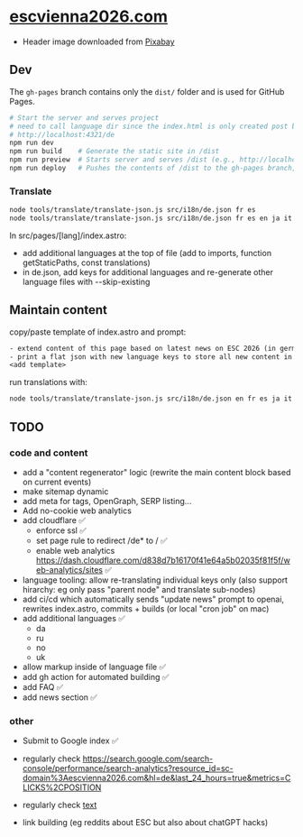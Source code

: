 # [escvienna2026.com](https://escvienna2026.com)

- Header image downloaded from [Pixabay](https://pixabay.com/photos/vienna-city-hall-building-7971742/)

## Dev

The `gh-pages` branch contains only the `dist/` folder and is used for GitHub Pages.

```bash
# Start the server and serves project
# need to call language dir since the index.html is only created post build
# http://localhost:4321/de
npm run dev      
npm run build    # Generate the static site in /dist
npm run preview  # Starts server and serves /dist (e.g., http://localhost:4321)
npm run deploy   # Pushes the contents of /dist to the gh-pages branch; obsolete since done from ci (gh actions)
```

### Translate

```bash
node tools/translate/translate-json.js src/i18n/de.json fr es
node tools/translate/translate-json.js src/i18n/de.json fr es en ja it tr pl --skip-existing # only translate new keys
```

In src/pages/[lang]/index.astro:

- add additional languages at the top of file (add to imports, function getStaticPaths, const translations)
- in de.json, add keys for additional languages and re-generate other language files with --skip-existing

## Maintain content

copy/paste template of index.astro and prompt:

```txt
- extend content of this page based on latest news on ESC 2026 (in german)
- print a flat json with new language keys to store all new content in key/value pairs, and reference it from the template
<add template>
```

run translations with:

```bash
node tools/translate/translate-json.js src/i18n/de.json en fr es ja it tr pl --skip-existing
```

## TODO

### code and content

- add a "content regenerator" logic (rewrite the main content block based on current events)
- make sitemap dynamic
- add meta for tags, OpenGraph, SERP listing...
- Add no-cookie web analytics
- add cloudflare ✅
  - enforce ssl ✅
  - set page rule to redirect /de* to / ✅
  - enable web analytics <https://dash.cloudflare.com/d838d7b16170f41e64a5b02035f81f5f/web-analytics/sites> ✅
- language tooling: allow re-translating individual keys only (also support hirarchy: eg only pass "parent node" and translate sub-nodes)
- add ci/cd which automatically sends "update news" prompt to openai, rewrites index.astro, commits + builds (or local "cron job" on mac)
- add additional languages ✅
  - da
  - ru
  - no
  - uk
- allow markup inside of language file ✅
- add gh action for automated building ✅
- add FAQ ✅
- add news section ✅


### other

- Submit to Google index ✅

- regularly check <https://search.google.com/search-console/performance/search-analytics?resource_id=sc-domain%3Aescvienna2026.com&hl=de&last_24_hours=true&metrics=CLICKS%2CPOSITION>

- regularly check [text](https://dash.cloudflare.com/d838d7b16170f41e64a5b02035f81f5f/analytics)
- link building (eg reddits about ESC but also about chatGPT hacks)